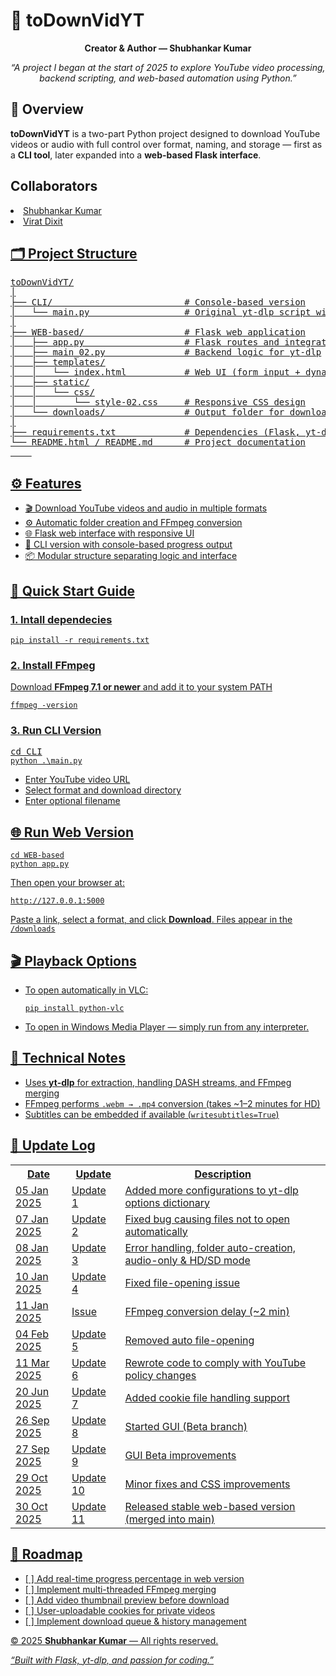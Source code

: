 <!DOCTYPE html>
<html lang="en">
<head>
  <meta charset="UTF-8">
  <meta name="viewport" content="width=device-width, initial-scale=1.0">
</head>
<body>

  <h1>🎥 toDownVidYT</h1>
  <p style="text-align:center;"><b>Creator & Author — Shubhankar Kumar</b></p>
  <p style="text-align:center;"><i>“A project I began at the start of 2025 to explore YouTube video processing, backend scripting, and web-based automation using Python.”</i></p>

  <div class="section">
    <h2>🧩 Overview</h2>
    <p><b>toDownVidYT</b> is a two-part Python project designed to download YouTube videos or audio with full control over format, naming, and storage — first as a <b>CLI tool</b>, later expanded into a <b>web-based Flask interface</b>.</p>
    <h2>
      Collaborators
    </h2>
    <li><a href="https://github.com/shubhankar011">Shubhankar Kumar</a></li>
    <li><a href="https://github.com/viratdixit2009-ctrl">Virat Dixit</li>
  </div>

  <div class="section">
    <h2>🗂️ Project Structure</h2>
    <pre>
toDownVidYT/
│
├── CLI/                         # Console-based version
│   └── main.py                  # Original yt-dlp script with user input and console logging
│
├── WEB-based/                   # Flask web application
│   ├── app.py                   # Flask routes and integration
│   ├── main_02.py               # Backend logic for yt-dlp
│   ├── templates/
│   │   └── index.html           # Web UI (form input + dynamic messages)
│   ├── static/
│   │   └── css/
│   │       └── style-02.css     # Responsive CSS design
│   └── downloads/               # Output folder for downloaded media
│
├── requirements.txt             # Dependencies (Flask, yt-dlp, etc.)
└── README.html / README.md      # Project documentation
    </pre>
  </div>

  <div class="section">
    <h2>⚙️ Features</h2>
    <ul>
      <li>🎬 Download YouTube videos and audio in multiple formats</li>
      <li>⚙️ Automatic folder creation and FFmpeg conversion</li>
      <li>🌐 Flask web interface with responsive UI</li>
      <li>🧩 CLI version with console-based progress output</li>
      <li>📦 Modular structure separating logic and interface</li>
    </ul>
  </div>
<div>
  <h2>🚀 Quick Start Guide</h2>
  <h3>1. Intall dependecies</h3>
  <pre><code>pip install -r requirements.txt</code></pre>
  <h3>2. Install FFmpeg</h3>
  <p>Download <b>FFmpeg 7.1 or newer</b> and add it to your system PATH</p>
  <pre><code>ffmpeg -version</code></pre>
  <h3>3. Run CLI Version</h3>
  <pre>cd CLI<br><code>python .\main.py</code></pre>
  <ul>
      <li>Enter YouTube video URL</li>
      <li>Select format and download directory</li>
      <li>Enter optional filename</li>
    </ul>
  <h2>🌐 Run Web Version</h2>
  <pre><code>cd WEB-based<br>python app.py</code></pre>
  <p>Then open your browser at: </p>
  <pre><code>http://127.0.0.1:5000</code></pre>
  <p>Paste a link, select a format, and click <b>Download</b>. Files appear in the <code>/downloads</code></p>
</div>
  <div class="section">
    <h2>🎬 Playback Options</h2>
    <ul>
      <li>To open automatically in VLC:
        <pre><code>pip install python-vlc</code></pre>
      </li>
      <li>To open in Windows Media Player — simply run from any interpreter.</li>
    </ul>
  </div>

  <div class="section">
    <h2>🧠 Technical Notes</h2>
    <ul>
      <li>Uses <b>yt-dlp</b> for extraction, handling DASH streams, and FFmpeg merging</li>
      <li>FFmpeg performs <code>.webm → .mp4</code> conversion (takes ~1–2 minutes for HD)</li>
      <li>Subtitles can be embedded if available (<code>writesubtitles=True</code>)</li>
    </ul>
  </div>

  <div class="section">
    <h2>🧩 Update Log</h2>
    <table>
      <tr><th>Date</th><th>Update</th><th>Description</th></tr>
      <tr><td>05 Jan 2025</td><td>Update 1</td><td>Added more configurations to yt-dlp options dictionary</td></tr>
      <tr><td>07 Jan 2025</td><td>Update 2</td><td>Fixed bug causing files not to open automatically</td></tr>
      <tr><td>08 Jan 2025</td><td>Update 3</td><td>Error handling, folder auto-creation, audio-only & HD/SD mode</td></tr>
      <tr><td>10 Jan 2025</td><td>Update 4</td><td>Fixed file-opening issue</td></tr>
      <tr><td>11 Jan 2025</td><td>Issue</td><td>FFmpeg conversion delay (~2 min)</td></tr>
      <tr><td>04 Feb 2025</td><td>Update 5</td><td>Removed auto file-opening</td></tr>
      <tr><td>11 Mar 2025</td><td>Update 6</td><td>Rewrote code to comply with YouTube policy changes</td></tr>
      <tr><td>20 Jun 2025</td><td>Update 7</td><td>Added cookie file handling support</td></tr>
      <tr><td>26 Sep 2025</td><td>Update 8</td><td>Started GUI (Beta branch)</td></tr>
      <tr><td>27 Sep 2025</td><td>Update 9</td><td>GUI Beta improvements</td></tr>
      <tr><td>29 Oct 2025</td><td>Update 10</td><td>Minor fixes and CSS improvements</td></tr>
      <tr><td>30 Oct 2025</td><td>Update 11</td><td>Released stable web-based version (merged into main)</td></tr>
    </table>
  </div>

  <div class="section">
    <h2>🧭 Roadmap</h2>
    <ul>
      <li>[ ] Add real-time progress percentage in web version</li>
      <li>[ ] Implement multi-threaded FFmpeg merging</li>
      <li>[ ] Add video thumbnail preview before download</li>
      <li>[ ] User-uploadable cookies for private videos</li>
      <li>[ ] Implement download queue & history management</li>
    </ul>
  </div>

  <footer>
    <p>© 2025 <b>Shubhankar Kumar</b> — All rights reserved.</p>
    <p><i>“Built with Flask, yt-dlp, and passion for coding.”</i></p>
  </footer>

</body>
</html>
